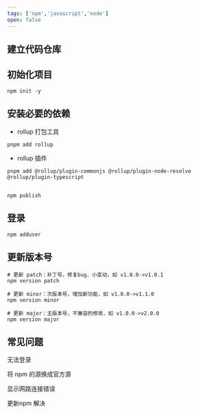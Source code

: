 ```yaml
---
tags: ['npm','javascript','node']
open: false
---
```


## 建立代码仓库

## 初始化项目

```shell
npm init -y
```

## 安装必要的依赖

- rollup 打包工具

```shell
pnpm add rollup
```


- rollup 插件 

```
pnpm add @rollup/plugin-commonjs @rollup/plugin-node-resolve @rollup/plugin-typescript
```

 

## 

````
npm publish
````

##  登录


````
npm adduser
````


## 更新版本号


```shell
# 更新 patch：补丁号，修复bug，小变动，如 v1.0.0->v1.0.1
npm version patch

# 更新 minor：次版本号，增加新功能，如 v1.0.0->v1.1.0
npm version minor

# 更新 major：主版本号，不兼容的修改，如 v1.0.0->v2.0.0
npm version major
```




## 常见问题

无法登录

将 npm 的源换成官方源 


显示网路连接错误

更新npm 解决